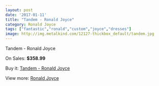 ```yaml
---
layout: post
date: '2017-01-11'
title: "Tandem - Ronald Joyce"
category: Ronald Joyce
tags: ["fantastic","ronald","custom","joyce","dresses"]
image: http://img.metalkind.com/12127-thickbox_default/tandem.jpg
---
```

Tandem - Ronald Joyce

On Sales: **$358.99**
<a href="https://www.metalkind.com/en/ronald-joyce/5580-tandem.html"><amp-img layout="responsive" width="600" height="600" src="//img.metalkind.com/12127-thickbox_default/tandem.jpg" alt="Tandem - Ronald Joyce 0" /></a>
<a href="https://www.metalkind.com/en/ronald-joyce/5580-tandem.html"><amp-img layout="responsive" width="600" height="600" src="//img.metalkind.com/12128-thickbox_default/tandem.jpg" alt="Tandem - Ronald Joyce 1" /></a>
<a href="https://www.metalkind.com/en/ronald-joyce/5580-tandem.html"><amp-img layout="responsive" width="600" height="600" src="//img.metalkind.com/12129-thickbox_default/tandem.jpg" alt="Tandem - Ronald Joyce 2" /></a>

Buy it: [Tandem - Ronald Joyce](https://www.metalkind.com/en/ronald-joyce/5580-tandem.html "Tandem - Ronald Joyce")

View more: [Ronald Joyce](https://www.metalkind.com/en/110-ronald-joyce "Ronald Joyce")